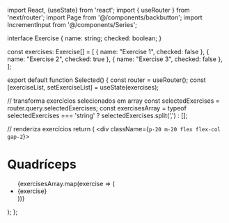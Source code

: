 import React, {useState} from 'react';
import { useRouter } from 'next/router';
import Page from '@/components/backbutton';
import IncrementInput from '@/components/Series';

interface Exercise {
  name: string;
  checked: boolean;
}

const exercises: Exercise[] = [
  { name: "Exercise 1", checked: false },
  { name: "Exercise 2", checked: true },
  { name: "Exercise 3", checked: false },
];

export default function Selected() {
  const router = useRouter();
  const [exerciseList, setExerciseList] = useState(exercises);



  // transforma exercícios selecionados em array
  const selectedExercises = router.query.selectedExercises;
  const exercisesArray = typeof selectedExercises === 'string' ? selectedExercises.split(',') : [];

  // renderiza exercícios
  return (
    <div className={`
        p-20 m-20 flex flex-col gap-2
    `}>
      <h1 className='text-xl justify-self text-center'>Quadríceps</h1>
      <ul className='text-xl'>
        {exercisesArray.map(exercise => (
          <li key={exercise}>{exercise}</li>
        ))}
      </ul>
      <Page/>
    </div>

    
  );
};

